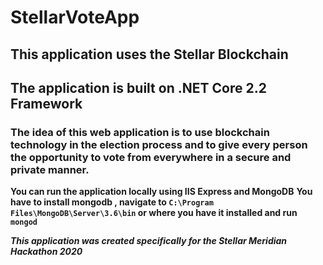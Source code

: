# StellarVoteApp

## This application uses the Stellar Blockchain

## The application is built on .NET Core 2.2 Framework

### The idea of this web application is to use blockchain technology in the election process and to give every person the opportunity to vote from everywhere in a secure and private manner.

**You can run the application locally using IIS Express and MongoDB**
**You have to install mongodb , navigate to ```C:\Program Files\MongoDB\Server\3.6\bin``` or where you have it installed and run ```mongod```**


***This application was created specifically for the Stellar Meridian Hackathon 2020***
